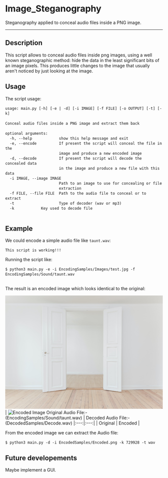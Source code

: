 # Image_Steganography

Steganography applied to conceal audio files inside a PNG image.

-------
## Description
This script allows to conceal audio files inside png images, using a well known steganographic method: hide the data in the least significant bits of an image pixels.
This produces little changes to the image that usually aren't noticed by just looking at the image.

## Usage

The script usage:

```
usage: main.py [-h] [-e | -d] [-i IMAGE] [-f FILE] [-o OUTPUT] [-t] [-k]

Conceal audio files inside a PNG image and extract them back

optional arguments:
  -h, --help            show this help message and exit
  -e, --encode          If present the script will conceal the file in the
                        image and produce a new encoded image
  -d, --decode          If present the script will decode the concealed data
                        in the image and produce a new file with this data
  -i IMAGE, --image IMAGE
                        Path to an image to use for concealing or file
                        extraction
  -f FILE, --file FILE  Path to the audio file to conceal or to extract
  -t                    Type of decoder (wav or mp3)
  -k			Key used to decode file
  

```

## Example

We could encode a simple audio file like `taunt.wav`:
```
This script is working!!!
```

Running the script like:
```
$ python3 main.py -e -i EncodingSamples/Images/test.jpg -f EncodingSamples/Sound/taunt.wav


```

The result is an encoded image which looks identical to the original:

![Original Image](EncodingSamples/Images/test.jpg) | ![Encoded Image](EncodedSamples/Encoded.png)
Original Audio File:-(EncodingSamples/Sound/taunt.wav) | Decoded Audio File:-(DecodedSamples/Decode.wav)
|:---:|:---:|
| Original | Encoded |

From the encoded image we can extract the Audio file:
```
$ python3 main.py -d -i EncodedSamples/Encoded.png -k 729928 -t wav
```

## Future developements
Maybe implement a GUI.
